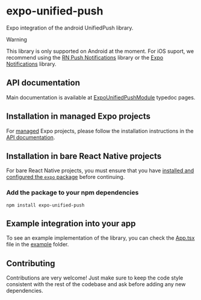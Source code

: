 # expo-unified-push

Expo integration of the android UnifiedPush library.

> [!WARNING]  
> This library is only supported on Android at the moment. For iOS suport, we recommend using the [RN Push Notifications](https://github.com/react-native-push-notification/ios) library or the [Expo Notifications](https://docs.expo.dev/versions/latest/sdk/notifications/) library.

## API documentation

Main documentation is available at [ExpoUnifiedPushModule](https://juandjara.github.io/expo-unified-push/classes/ExpoUnifiedPushModule.html) typedoc pages.

## Installation in managed Expo projects

For [managed](https://docs.expo.dev/archive/managed-vs-bare/) Expo projects, please follow the installation instructions in the [API documentation](#api-documentation).

## Installation in bare React Native projects

For bare React Native projects, you must ensure that you have [installed and configured the `expo` package](https://docs.expo.dev/bare/installing-expo-modules/) before continuing.

### Add the package to your npm dependencies

```
npm install expo-unified-push
```

## Example integration into your app

To see an example implementation of the library, you can check the [App.tsx](./example/App.tsx) file in the [example](./example) folder.

## Contributing

Contributions are very welcome! Just make sure to keep the code style consistent with the rest of the codebase and ask before adding any new dependencies.
